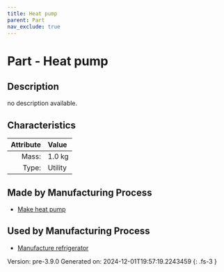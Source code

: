 ```yaml
---
title: Heat pump
parent: Part
nav_exclude: true
---
```

# Part - Heat pump

## Description
no description available.

## Characteristics

| Attribute      | Value |
|--------:|:------|
|Mass:|1.0 kg|
|Type:|Utility|

## Made by Manufacturing Process

- [Make heat pump](../process/make-heat-pump.html)

## Used by Manufacturing Process

- [Manufacture refrigerator](../process/manufacture-refrigerator.html)


Version: pre-3.9.0 Generated on: 2024-12-01T19:57:19.2243459
{: .fs-3 }

